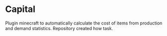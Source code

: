 # Capital
Plugin minecraft to automatically calculate the cost of items from production and demand statistics.
Repository created how task.
